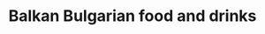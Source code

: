 ---
title: "Balkan Bulgarian food and drinks"
url: /aberdeen/balkan-bulgarian-food-and-drinks/
shop: Lebensmittel
---